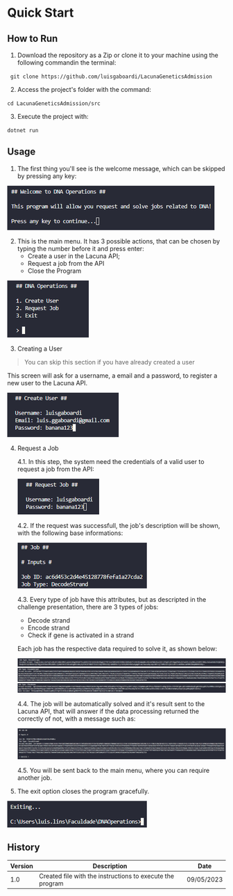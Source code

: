 # Quick Start

## How to Run

1. Download the repository as a Zip or clone it to your machine using the following commandin the terminal:

` git clone https://github.com/luisgaboardi/LacunaGeneticsAdmission`

2. Access the project's folder with the command:

`cd LacunaGeneticsAdmission/src`

3. Execute the project with:

`dotnet run`

## Usage

1. The first thing you'll see is the welcome message, which can be skipped by pressing any key:

![Welcome Menu](./_media/WelcomeMenu.png)

2. This is the main menu. It has 3 possible actions, that can be chosen by typing the number before it and press enter:
   - Create a user in the Lacuna API;
   - Request a job from the API
   - Close the Program

![Main Menu](./_media/MainMenu.png)

3. Creating a User

> You can skip this section if you have already created a user

This screen will ask for a username, a email and a password, to register a new user to the Lacuna API.

![Create User](./_media/CreateUser.png)

4. Request a Job

   4.1. In this step, the system need the credentials of a valid user to request a job from the API:

   ![Request Job](./_media/RequestJob.png)

   4.2. If the request was successfull, the job's description will be shown, with the following base informations:

   ![Job Base](./_media/JobBase.png)

   4.3. Every type of job have this attributes, but as descripted in the challenge presentation, there are 3 types of jobs:
   - Decode strand
   - Encode strand
   - Check if gene is activated in a strand
   
   Each job has the respective data required to solve it, as shown below:

   ![Decode Job](./_media/DecodeJob.png)
   ![Encode Job](./_media/EncodeJob.png)
   ![Check Gene Job](./_media/CheckGeneJob.png)

   4.4. The job will be automatically solved and it's result sent to the Lacuna API, that will answer if the data processing returned the correctly of not, with a message such as:

   ![Job Success](./_media/JobSuccess.png)

   4.5. You will be sent back to the main menu, where you can require another job.

5. The exit option closes the program gracefully.

![Exit](./_media/Exit.png)

## History

| Version | Description                                               | Date       |
| ------- | --------------------------------------------------------- | ---------- |
| 1.0     | Created file with the instructions to execute the program | 09/05/2023 |
